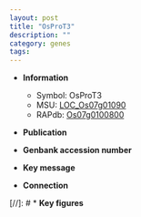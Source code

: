 ```yaml
---
layout: post
title: "OsProT3"
description: ""
category: genes
tags: 
---
```


* **Information**  
    + Symbol: OsProT3  
    + MSU: [LOC_Os07g01090](http://rice.uga.edu/cgi-bin/ORF_infopage.cgi?orf=LOC_Os07g01090)  
    + RAPdb: [Os07g0100800](http://rapdb.dna.affrc.go.jp/viewer/gbrowse_details/irgsp1?name=Os07g0100800)  

* **Publication**  

* **Genbank accession number**  

* **Key message**  

* **Connection**  

[//]: # * **Key figures**  



